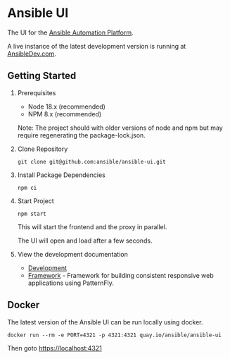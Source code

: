 # Ansible UI

The UI for the [Ansible Automation Platform](https://www.ansible.com).

A live instance of the latest development version is running at [AnsibleDev.com](https://ansibledev.com).

## Getting Started

1. Prerequisites

   - Node 18.x (recommended)
   - NPM 8.x (recommended)

    Note: The project should with older versions of node and npm but may require regenerating the package-lock.json.

2. Clone Repository
  
    ```
    git clone git@github.com:ansible/ansible-ui.git
    ```

3. Install Package Dependencies

    ```
    npm ci
    ```

4. Start Project

    ```
    npm start
    ```

    This will start the frontend and the proxy in parallel.

    The UI will open and load after a few seconds.

5. View the development documentation

   - [Development](./docs/DEVELOPMENT.md)
   - [Framework](./framework/README.md) - Framework for building consistent responsive web applications using PatternFly.

## Docker

The latest version of the Ansible UI can be run locally using docker.

```
docker run --rm -e PORT=4321 -p 4321:4321 quay.io/ansible/ansible-ui
```

Then goto [https://localhost:4321](https://localhost:4321)
